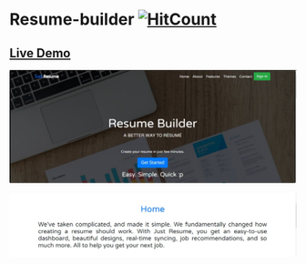 # Resume-builder  [![HitCount](http://hits.dwyl.io/ssp4all/Just-Resume.svg)](http://hits.dwyl.io/ssp4all/Just-Resume)

## [Live Demo](https://www.youtube.com/watch?v=7olYCzeObVk) 

![Home](img/home.jpg)

![Home](img/next.jpg)